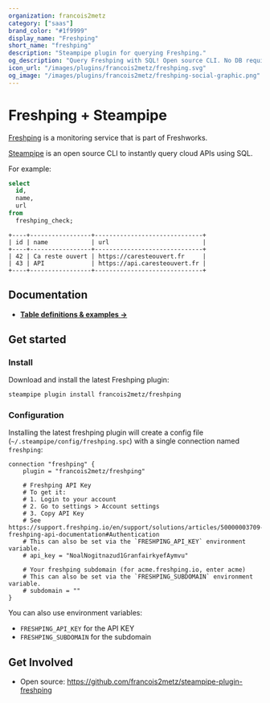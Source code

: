 ```yaml
---
organization: francois2metz
category: ["saas"]
brand_color: "#1f9999"
display_name: "Freshping"
short_name: "freshping"
description: "Steampipe plugin for querying Freshping."
og_description: "Query Freshping with SQL! Open source CLI. No DB required."
icon_url: "/images/plugins/francois2metz/freshping.svg"
og_image: "/images/plugins/francois2metz/freshping-social-graphic.png"
---
```


# Freshping + Steampipe

[Freshping](https://www.freshworks.com/website-monitoring/) is a monitoring service that is part of Freshworks.

[Steampipe](https://steampipe.io) is an open source CLI to instantly query cloud APIs using SQL.

For example:

```sql
select
  id,
  name,
  url
from
  freshping_check;
```

```
+----+-----------------+------------------------------+
| id | name            | url                          |
+----+-----------------+------------------------------+
| 42 | Ca reste ouvert | https://caresteouvert.fr     |
| 43 | API             | https://api.caresteouvert.fr |
+----+-----------------+------------------------------+
```

## Documentation

- **[Table definitions & examples →](/plugins/francois2metz/freshping/tables)**

## Get started

### Install

Download and install the latest Freshping plugin:

```bash
steampipe plugin install francois2metz/freshping
```

### Configuration

Installing the latest freshping plugin will create a config file (`~/.steampipe/config/freshping.spc`) with a single connection named `freshping`:

```hcl
connection "freshping" {
    plugin = "francois2metz/freshping"

    # Freshping API Key
    # To get it:
    # 1. Login to your account
    # 2. Go to settings > Account settings
    # 3. Copy API Key
    # See https://support.freshping.io/en/support/solutions/articles/50000003709-freshping-api-documentation#Authentication
    # This can also be set via the `FRESHPING_API_KEY` environment variable.
    # api_key = "NoalNogitnazud1GranfairkyefAymvu"

    # Your freshping subdomain (for acme.freshping.io, enter acme)
    # This can also be set via the `FRESHPING_SUBDOMAIN` environment variable.
    # subdomain = ""
}

```

You can also use environment variables:

- `FRESHPING_API_KEY` for the API KEY
- `FRESHPING_SUBDOMAIN` for the subdomain

## Get Involved

* Open source: https://github.com/francois2metz/steampipe-plugin-freshping
